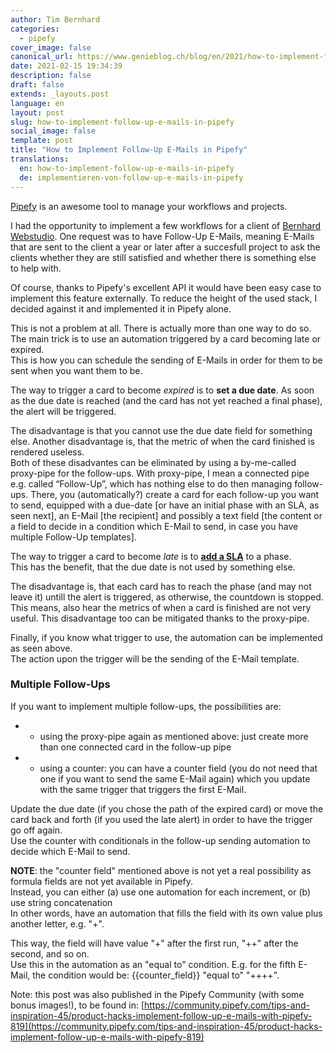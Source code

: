 ```yaml
---
author: Tim Bernhard
categories:
  - pipefy
cover_image: false
canonical_url: https://www.genieblog.ch/blog/en/2021/how-to-implement-follow-up-e-mails-in-pipefy
date: 2021-02-15 19:34:39
description: false
draft: false
extends: _layouts.post
language: en
layout: post
slug: how-to-implement-follow-up-e-mails-in-pipefy
social_image: false
template: post
title: "How to Implement Follow-Up E-Mails in Pipefy"
translations:
  en: how-to-implement-follow-up-e-mails-in-pipefy
  de: implementieren-von-follow-up-e-mails-in-pipefy
---
```


[Pipefy](https://www.pipefy.com/) is an awesome tool to manage your workflows and projects.

I had the opportunity to implement a few workflows for a client of [Bernhard Webstudio](https://www.bernhard-webstudio.ch/?utm_source=genieblog.ch&utm_campaign=Pipefy-follow-up-post).
One request was to have Follow-Up E-Mails, meaning E-Mails that are sent to the client a year or later after a succesfull project to ask the clients whether they are still satisfied and whether there is something else to help with.

Of course, thanks to Pipefy's excellent API it would have been easy case to implement this feature externally. To reduce the height of the used stack, I decided against it and implemented it in Pipefy alone.  

This is not a problem at all. There is actually more than one way to do so.  
The main trick is to use an automation triggered by a card becoming late or expired.  
This is how you can schedule the sending of E-Mails in order for them to be sent when you want them to be.  

The way to trigger a card to become _expired_ is to **set a due date**. As soon as the due date is reached (and the card has not yet reached a final phase), the alert will be triggered.

The disadvantage is that you cannot use the due date field for something else. Another disadvantage is, that the metric of when the card finished is rendered useless.  
Both of these disadvantes can be eliminated by using a by-me-called proxy-pipe for the follow-ups. With proxy-pipe, I mean a connected pipe e.g. called “Follow-Up”, which has nothing else to do then managing follow-ups. There, you (automatically?) create a card for each follow-up you want to send, equipped with a due-date [or have an initial phase with an SLA, as seen next], an E-Mail [the recipient] and possibly a text field [the content or a field to decide in a condition which E-Mail to send, in case you have multiple Follow-Up templates].  

The way to trigger a card to become _late_ is to **[add a SLA](https://help.pipefy.com/en/articles/614604-late-alert)** to a phase.  
This has the benefit, that the due date is not used by something else.  

The disadvantage is, that each card has to reach the phase (and may not leave it) untill the alert is triggered, as otherwise, the countdown is stopped. This means, also hear the metrics of when a card is finished are not very useful. This disadvantage too can be mitigated thanks to the proxy-pipe.

Finally, if you know what trigger to use, the automation can be implemented as seen above.  
The action upon the trigger will be the sending of the E-Mail template.

### Multiple Follow-Ups

If you want to implement multiple follow-ups, the possibilities are:

*   - using the proxy-pipe again as mentioned above: just create more than one connected card in the follow-up pipe
*   - using a counter: you can have a counter field (you do not need that one if you want to send the same E-Mail again) which you update with the same trigger that triggers the first E-Mail.

Update the due date (if you chose the path of the expired card) or move the card back and forth (if you used the late alert) in order to have the trigger go off again.  
Use the counter with conditionals in the follow-up sending automation to decide which E-Mail to send.  

**NOTE**: the "counter field" mentioned above is not yet a real possibility as formula fields are not yet available in Pipefy.  
Instead, you can either (a) use one automation for each increment, or (b) use string concatenation  
In other words, have an automation that fills the field with its own value plus another letter, e.g. "+".

This way, the field will have value "+" after the first run, "++" after the second, and so on.  
Use this in the automation as an "equal to" condition. E.g. for the fifth E-Mail, the condition would be: {{counter_field}} "equal to" "++++".

Note: this post was also published in the Pipefy Community (with some bonus images!), to be found in:
[https://community.pipefy.com/tips-and-inspiration-45/product-hacks-implement-follow-up-e-mails-with-pipefy-819](https://community.pipefy.com/tips-and-inspiration-45/product-hacks-implement-follow-up-e-mails-with-pipefy-819)
